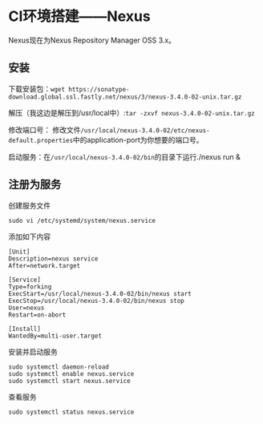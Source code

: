 # CI环境搭建——Nexus #

Nexus现在为Nexus Repository Manager OSS 3.x。

## 安装 ##

下载安装包：`wget https://sonatype-download.global.ssl.fastly.net/nexus/3/nexus-3.4.0-02-unix.tar.gz`

解压（我这边是解压到/usr/local中）:`tar -zxvf nexus-3.4.0-02-unix.tar.gz`

修改端口号：
    修改文件`/usr/local/nexus-3.4.0-02/etc/nexus-default.properties`中的application-port为你想要的端口号。

启动服务：在`/usr/local/nexus-3.4.0-02/bin`的目录下运行./nexus run &

## 注册为服务 ##

创建服务文件

    sudo vi /etc/systemd/system/nexus.service

添加如下内容

    [Unit]
    Description=nexus service
    After=network.target

    [Service]
    Type=forking
    ExecStart=/usr/local/nexus-3.4.0-02/bin/nexus start
    ExecStop=/usr/local/nexus-3.4.0-02/bin/nexus stop
    User=nexus
    Restart=on-abort

    [Install]
    WantedBy=multi-user.target

安装并启动服务

    sudo systemctl daemon-reload
    sudo systemctl enable nexus.service
    sudo systemctl start nexus.service

查看服务

    sudo systemctl status nexus.service